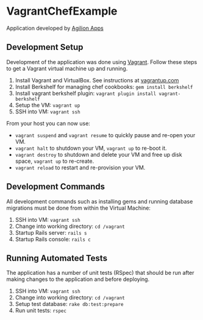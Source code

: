 
# VagrantChefExample

Application developed by [Agilion Apps](http://agilionapps.com/)

## Development Setup

Development of the application was done using [Vagrant](http://www.vagrantup.com/).
Follow these steps to get a Vagrant virtual machine up and running.

1. Install Vagrant and VirtualBox. See instructions at [vagrantup.com](http://docs.vagrantup.com/v1/docs/getting-started/index.html)
2. Install Berkshelf for managing chef cookbooks: `gem install berkshelf`
3. Install vagrant berkshelf plugin: `vagrant plugin install vagrant-berkshelf`
4. Setup the VM: `vagrant up`
5. SSH into VM: `vagrant ssh`

From your host you can now use:

* `vagrant suspend` and `vagrant resume` to quickly pause and re-open your VM.
* `vagrant halt` to shutdown your VM, `vagrant up` to re-boot it.
* `vagrant destroy` to shutdown and delete your VM and free up disk space, `vagrant up` to re-create.
* `vagrant reload` to restart and re-provision your VM.

## Development Commands

All development commands such as installing gems and running database
migrations must be done from within the Virtual Machine:

1. SSH into VM: `vagrant ssh`
2. Change into working directory: `cd /vagrant`
3. Startup Rails server: `rails s`
4. Startup Rails console: `rails c`

## Running Automated Tests

The application has a number of unit tests (RSpec)  that should be run after making changes to the application
and before deploying.

1. SSH into VM: `vagrant ssh`
2. Change into working directory: `cd /vagrant`
2. Setup test database: `rake db:test:prepare`
4. Run unit tests: `rspec`


